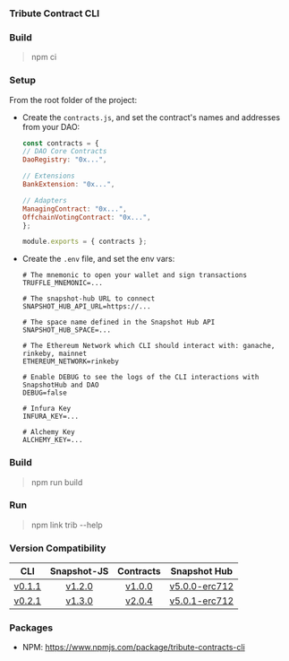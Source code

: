 ### Tribute Contract CLI

### Build

> npm ci

### Setup

From the root folder of the project:

- Create the `contracts.js`, and set the contract's names and addresses from your DAO:
    ```javascript
    const contracts = {
    // DAO Core Contracts
    DaoRegistry: "0x...",

    // Extensions
    BankExtension: "0x...",

    // Adapters
    ManagingContract: "0x...",
    OffchainVotingContract: "0x...",
    };

    module.exports = { contracts };
    ```
- Create the `.env` file, and set the env vars:
    ```
    # The mnemonic to open your wallet and sign transactions
    TRUFFLE_MNEMONIC=...

    # The snapshot-hub URL to connect
    SNAPSHOT_HUB_API_URL=https://...

    # The space name defined in the Snapshot Hub API
    SNAPSHOT_HUB_SPACE=...

    # The Ethereum Network which CLI should interact with: ganache, rinkeby, mainnet
    ETHEREUM_NETWORK=rinkeby

    # Enable DEBUG to see the logs of the CLI interactions with SnapshotHub and DAO
    DEBUG=false

    # Infura Key
    INFURA_KEY=...

    # Alchemy Key
    ALCHEMY_KEY=...
    ```

### Build

> npm run build


### Run

> npm link
> trib --help

### Version Compatibility

|    CLI   | Snapshot-JS | Contracts  |  Snapshot Hub |
|:--------:|:-----------:|:----------:|:------------:|
 [v0.1.1](https://github.com/openlawteam/tribute-contracts-cli/releases/tag/v0.1.1)   | [v1.2.0](https://github.com/openlawteam/snapshot-js-erc712/releases/tag/v1.2.0)      | [v1.0.0](https://github.com/openlawteam/tribute-contracts/releases/tag/v1.0.0)     | [v5.0.0-erc712](https://github.com/openlawteam/snapshot-hub/releases/tag/v5.0.0-erc712)       |
 [v0.2.1](https://github.com/openlawteam/tribute-contracts-cli/releases/tag/v0.2.1)   | [v1.3.0](https://github.com/openlawteam/snapshot-js-erc712/releases/tag/v1.3.0)      | [v2.0.4](https://github.com/openlawteam/tribute-contracts/releases/tag/v2.0.4)     | [v5.0.1-erc712](https://github.com/openlawteam/snapshot-hub/releases/tag/v5.0.1-erc712)      |


### Packages

- NPM: https://www.npmjs.com/package/tribute-contracts-cli
